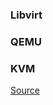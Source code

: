 ### Libvirt
### QEMU
### KVM












[Source](https://octetz.com/docs/2020/2020-05-06-linux-hypervisor-setup/)
